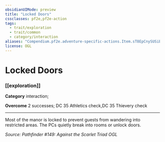 ```yaml
---
obsidianUIMode: preview
title: "Locked Doors"
cssclasses: pf2e,pf2e-action
tags:
  - trait/exploration
  - trait/common
  - category/interaction
aliases: "Compendium.pf2e.adventure-specific-actions.Item.sT8EpCnySUSiBqBp"
license: OGL
---
```

# Locked Doors

### [[exploration]]

**Category** interaction; 




**Overcome** 2 successes; DC 35 Athletics check,DC 35 Thievery check

* * *

Most of the manor is locked to prevent guests from wandering into restricted areas. The PCs quietly break into rooms or unlock doors.

*Source: Pathfinder #149: Against the Scarlet Triad*
*OGL*